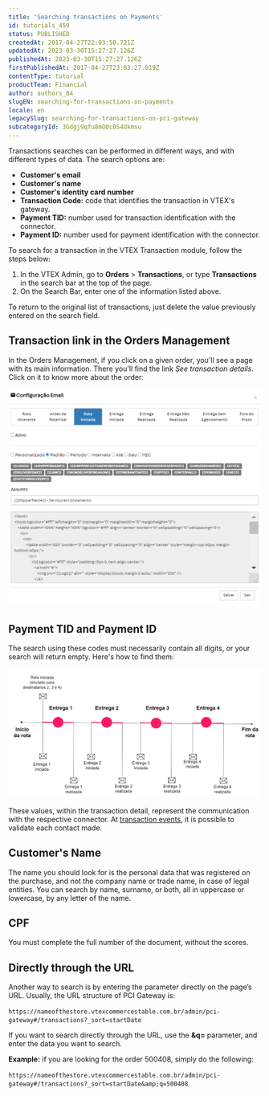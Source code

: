 ```yaml
---
title: 'Searching transactions on Payments'
id: tutorials_459
status: PUBLISHED
createdAt: 2017-04-27T22:03:50.721Z
updatedAt: 2023-03-30T15:27:27.126Z
publishedAt: 2023-03-30T15:27:27.126Z
firstPublishedAt: 2017-04-27T23:03:27.019Z
contentType: tutorial
productTeam: Financial
author: authors_84
slugEN: searching-for-transactions-on-payments
locale: en
legacySlug: searching-for-transactions-on-pci-gateway
subcategoryId: 3Gdgj9qfu8mO0c0S4Ukmsu
---
```


Transactions searches can be performed in different ways, and with different types of data. The search options are:

- __Customer's email__
- __Customer's name__
- __Customer's identity card number__
- __Transaction Code:__ code that identifies the transaction in VTEX's gateway.
- __Payment TID:__ number used for transaction identification with the connector.
- __Payment ID:__ number used for payment identification with the connector.

To search for a transaction in the VTEX Transaction module, follow the steps below:

1. In the VTEX Admin, go to **Orders** > **Transactions**, or type **Transactions** in the search bar at the top of the page.
2. On the Search Bar, enter one of the information listed above.

To return to the original list of transactions, just delete the value previously entered on the search field.

## Transaction link in the Orders Management

In the Orders Management, if you click on a given order, you'll see a page with its main information. There you'll find the link _See transaction details_. Click on it to know more about the order:

![Link transação OMS (EN)](https://raw.githubusercontent.com/vtexdocs/help-center-content/refs/heads/main/_1.png)

## Payment TID and Payment ID

The search using these codes must necessarily contain all digits, or your search will return empty. Here's how to find them:

![Códigos EN](https://raw.githubusercontent.com/vtexdocs/help-center-content/refs/heads/main/_2.png)

These values, within the transaction detail, represent the communication with the respective connector. At [transaction events](/en/tutorial/how-to-view-the-orders-details), it is possible to validate each contact made.

## Customer's Name

The name you should look for is the personal data that was registered on the purchase, and not the company name or trade name, in case of legal entities. You can search by name, surname, or both, all in uppercase or lowercase, by any letter of the name.

## CPF

You must complete the full number of the document, without the scores.

## Directly through the URL

Another way to search is by entering the parameter directly on the page&#8217;s URL. Usually, the URL structure of PCI Gateway is:

`https://nameofthestore.vtexcommercestable.com.br/admin/pci-gateway#/transactions?_sort=startDate`

If you want to search directly through the URL, use the **&amp;q=** parameter, and enter the data you want to search. 

__Example:__ if you are looking for the order 500408, simply do the following:

`https://nameofthestore.vtexcommercestable.com.br/admin/pci-gateway#/transactions?_sort=startDate&amp;q=500408`
